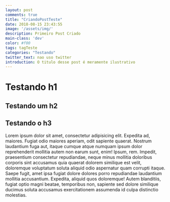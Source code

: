 ```yaml
---
layout: post
comments: true
title: "CriandoPostTeste"
date: 2018-08-15 23:43:55
image: '/assets/img/'
description: Primeiro Post Criado
main-class: 'dev'
color: #f00
tags: tagTeste
categories: "Testando"
twitter_text: nao uso twitter
introduction: O titulo desse post é meramente ilustrativo
---
```



# Testando h1
## Testando um h2
## Testando o h3

Lorem ipsum dolor sit amet, consectetur adipisicing elit. Expedita ad, maiores. Fugiat odio maiores aperiam, odit sapiente quaerat. Nostrum laudantium fuga aut, itaque cumque atque numquam ipsum dolor reprehenderit mollitia autem non earum sunt, enim! Ipsum, rem. Impedit, praesentium consectetur repudiandae, neque minus mollitia doloribus corporis sint accusamus quia quaerat dolorem similique est velit, doloremque voluptatum soluta aliquid odio aspernatur quam corrupti itaque. Saepe fugit, amet ipsa fugiat dolore dolores porro repudiandae laudantium mollitia accusantium. Expedita, aliquid quos doloremque! Autem blanditiis, fugiat optio magni beatae, temporibus non, sapiente sed dolore similique ducimus soluta accusamus exercitationem assumenda id culpa distinctio molestias.